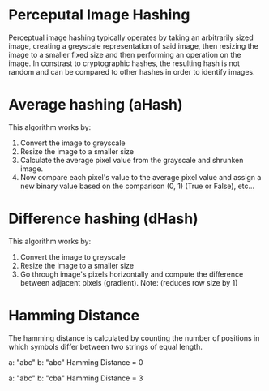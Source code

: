 # Perceputal Image Hashing

Perceptual image hashing typically operates by taking an arbitrarily sized image, creating a greyscale representation of said image, then resizing the image to a smaller fixed size and then performing an operation on the image. In constrast to cryptographic hashes, the resulting hash is not random and can be compared to other hashes in order to identify images.

# Average hashing (aHash)
This algorithm works by:
1. Convert the image to greyscale 
2. Resize the image to a smaller size
3. Calculate the average pixel value from the grayscale and shrunken image.
4. Now compare each pixel's value to the average pixel value and assign a new binary value based on the comparison (0, 1) (True or False), etc...

# Difference hashing (dHash)
This algorithm works by: 
1. Convert the image to greyscale
2. Resize the image to a smaller size
3. Go through image's pixels horizontally and compute the difference between adjacent pixels (gradient). Note: (reduces row size by 1)

# Hamming Distance
The hamming distance is calculated by counting the number of positions in which symbols differ between two strings of equal length.

a: "abc" b: "abc" Hamming Distance = 0

a: "abc" b: "cba" Hamming Distance = 3


